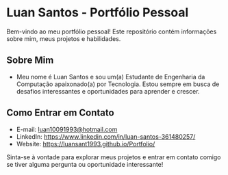 # Luan Santos - Portfólio Pessoal

Bem-vindo ao meu portfólio pessoal! Este repositório contém informações sobre mim, meus projetos e habilidades.

## Sobre Mim

- Meu nome é Luan Santos e sou um(a) Estudante de Engenharia da Computação apaixonado(a) por Tecnologia. Estou sempre em busca de desafios interessantes e oportunidades para aprender e crescer.



## Como Entrar em Contato

- E-mail: luan10091993@hotmail.com
- LinkedIn: https://www.linkedin.com/in/luan-santos-361480257/
- Website: https://luansant1993.github.io/Portfolio/

Sinta-se à vontade para explorar meus projetos e entrar em contato comigo se tiver alguma pergunta ou oportunidade interessante!


